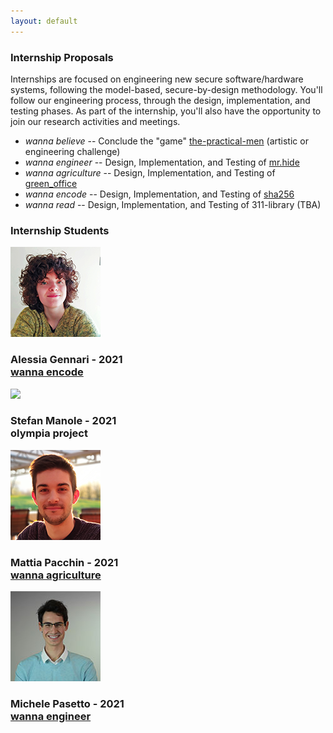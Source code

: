 ```yaml
---
layout: default
---
```


<div class="row super-bottom-margin">
    <h3 class="text-center w-100">Internship Proposals</h3>
    <p>
        Internships are focused on engineering new secure software/hardware systems, following the model-based, secure-by-design methodology. You'll follow our engineering process, through the design, implementation, and testing phases. As part of the internship, you'll also have the opportunity to join our research activities and meetings.
    </p>
    <ul>
        <li>
            <i>wanna believe</i> -- Conclude the "game" <a href="https://github.com/v-research/the-practical-men" target="blank">the-practical-men</a> (artistic or engineering challenge)
        </li>
        <li>
            <i>wanna engineer</i> -- Design, Implementation, and Testing of <a href="./internships/mrhide.html">mr.hide</a>
        </li>
        <li>
            <i>wanna agriculture</i> -- Design, Implementation, and Testing of <a href="./internships/green_office.html">green_office</a>
        </li>
        <li>
            <i>wanna encode</i> -- Design, Implementation, and Testing of <a href="./internships/sha256.html">sha256</a>
        </li>
        <li>
            <i>wanna read</i> -- Design, Implementation, and Testing of 311-library (TBA)
        </li>
    </ul>
</div>

<h3 class="text-center w-100 team-sec-border"> Internship Students <i class="fas fa-laptop-code"></i> </h3>

<!-- Alessia Gennari -->
<div class="row team-people">
    <div class="col-12 col-sm-3">
        <img src="images/alessia.png">
    </div>
    <div class="col-12 col-sm-9 profile-name-margin">
        <h3>
            Alessia Gennari - 2021<br>
            <a href="./internships/sha256.html">wanna encode</a>
        </h3>
        <a href="https://github.com/aliasalia" target="blank">
            <i class="fab fa-github fa-lg social-icon"></i>
        </a>
        <a href="https://www.linkedin.com/in/alessia-gennari-4977341b5/" target="blank">
            <i class="fab fa-linkedin fa-lg social-icon"></i>
        </a>
        <a href="https://www.instagram.com/alessiagennari_/" target="blank">
            <i class="fab fa-instagram fa-lg social-icon"></i>
        </a>
    </div>
</div>

<!-- Stefan Manole -->
<div class="row team-people">
    <div class="col-12 col-sm-3">
        <img src="images/">
    </div>
    <div class="col-12 col-sm-9 profile-name-margin">
        <h3>
            Stefan Manole - 2021<br>
            <!--<a href="https://github.com/v-research/olympia-project">-->olympia project<!--</a>-->
        </h3>
        <a href="" target="blank">
            <i class="fab fa-linkedin fa-lg social-icon"></i>
        </a>
        <a href="" target="blank">
            <i class="fab fa-github fa-lg social-icon"></i>
        </a>
        <a href="" target="blank">
            <i class="fab fa-facebook-f fa-lg social-icon"></i>
        </a>
        <a href="mailto: " target="blank">
            <i class="fas fa-envelope fa-lg social-icon"></i>
        </a>
    </div>
</div>

<!-- Mattia Pacchin -->
<div class="row team-people">
    <div class="col-12 col-sm-3">
        <img src="images/mattia.png">
    </div>
    <div class="col-12 col-sm-9 profile-name-margin">
        <h3>
            Mattia Pacchin - 2021<br>
            <a href="./internships/green_office.html">wanna agriculture</a>
        </h3>
        <a href="https://github.com/PacMat99" target="blank">
            <i class="fab fa-github fa-lg social-icon"></i>
        </a>
        <a href="https://www.linkedin.com/in/mattia-pacchin-255802167/" target="blank">
          <i class="fab fa-linkedin fa-lg social-icon"></i>
        </a>
        <a href="mailto:mattia@v-research.it" target="blank">
            <i class="fas fa-envelope fa-lg social-icon"></i>
        </a>
        <a href="https://www.instagram.com/mattiapacchin/" target="blank">
            <i class="fab fa-instagram fa-lg social-icon"></i>
        </a>
        <a href="https://www.instagram.com/pacs_riders/" target="blank">
            <i class="fab fa-instagram fa-lg social-icon"></i>
        </a>
        <a href="https://www.youtube.com/c/PacsRiders/" target="blank">
            <i class="fab fa-youtube fa-lg social-icon"></i>
        </a>
        <a href="https://www.facebook.com/Pacchinmattia" target="blank">
            <i class="fab fa-facebook-f fa-lg social-icon"></i>
        </a>
    </div>
</div>

<!-- Michele Pasetto -->
<div class="row team-people">
    <div class="col-12 col-sm-3">
        <img src="images/michele.png">
    </div>
    <div class="col-12 col-sm-9 profile-name-margin">
        <h3>
            Michele Pasetto - 2021<br>
            <a href="./internships/mrhide.html">wanna engineer</a>
        </h3>
        <a href="https://github.com/michipase" target="blank">
            <i class="fab fa-github fa-lg social-icon"></i>
        </a>
        <a href="https://www.linkedin.com/in/michele-pasetto-9a603a192" target="blank">
            <i class="fab fa-linkedin fa-lg social-icon"></i>
        </a>
        <a href="https://www.instagram.com/michipase/" target="blank">
            <i class="fab fa-instagram fa-lg social-icon"></i>
        </a>
    </div>
</div>

<!--### Developed Internships <i class="fas fa-laptop-code"></i>-->
